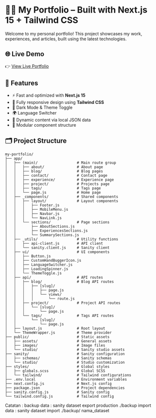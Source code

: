 # 🧑‍💻 My Portfolio – Built with Next.js 15 + Tailwind CSS

Welcome to my personal portfolio! This project showcases my work, experiences, and articles, built using the latest technologies.

## 🌐 Live Demo

👉 [View Live Portfolio](https://mizarzulmi.dev)

## 🚀 Features

- ⚡ Fast and optimized with **Next.js 15**
- 🎨 Fully responsive design using **Tailwind CSS**
- 🌙 Dark Mode & Theme Toggle
- 🌍 Language Switcher
- 📄 Dynamic content via local JSON data
- 🔗 Modular component structure

## 🗂 Project Structure

```text
my-portfolio/
├── app/
│   ├── (main)/                  # Main route group
│   │   ├── about/               # About page
│   │   ├── blog/                # Blog pages
│   │   ├── contact/             # Contact page
│   │   ├── experience/          # Experience page
│   │   ├── project/             # Projects page
│   │   ├── tags/                # Tags page
│   │   └── page.js              # Home page
│   ├── _components/             # Shared components
│   │   ├── layout/              # Layout components
│   │   │   ├── Footer.js
│   │   │   ├── MobileMenu.js
│   │   │   ├── Navbar.js
│   │   │   └── NavLink.js
│   │   └── sections/            # Page sections
│   │       ├── AboutSections.js
│   │       ├── ExperiencesSections.js
│   │       └── SummarySections.js
│   ├── _utils/                  # Utility functions
│   │   ├── api-client.js        # API client
│   │   └── sanity.client.js     # Sanity client
│   ├── ui/                      # UI components
│   │   ├── Button.js
│   │   ├── CustomHandBuggerIcon.js
│   │   ├── LanguageSwitcher.js
│   │   ├── LoadingSpinner.js
│   │   └── ThemeToggle.js
│   ├── api/                     # API routes
│   │   ├── blog/                # Blog API routes
│   │   │   ├── [slug]/
│   │   │   │   ├── page.js
│   │   │   │   └── views/
│   │   │   │       └── route.js
│   │   ├── project/             # Project API routes
│   │   │   └── [slug]/
│   │   │       └── page.js
│   │   └── tags/                # Tags API routes
│   │       └── [slug]/
│   │           └── page.js
│   ├── layout.js                # Root layout
│   └── ThemeWrapper.js          # Theme provider
├── public/                      # Static assets
│   ├── assets/                  # General assets
│   ├── images/                  # Image files
│   └── studio/                  # Sanity studio assets
├── sanity/                      # Sanity configuration
│   ├── schemas/                 # Sanity schemas
│   └── studio/                  # Studio customization
├── styles/                      # Global styles
│   ├── globals.scss             # Global SCSS
│   └── tailwind/                # Tailwind configurations
├── .env.local                   # Environment variables
├── next.config.js               # Next.js config
├── package.json                 # Project dependencies
├── sanity.config.js             # Sanity config
└── tailwind.config.js           # Tailwind config
```

Catatan :
backup data : sanity dataset export production ./backup
import data : sanity dataset import ./backup/ nama_dataset
